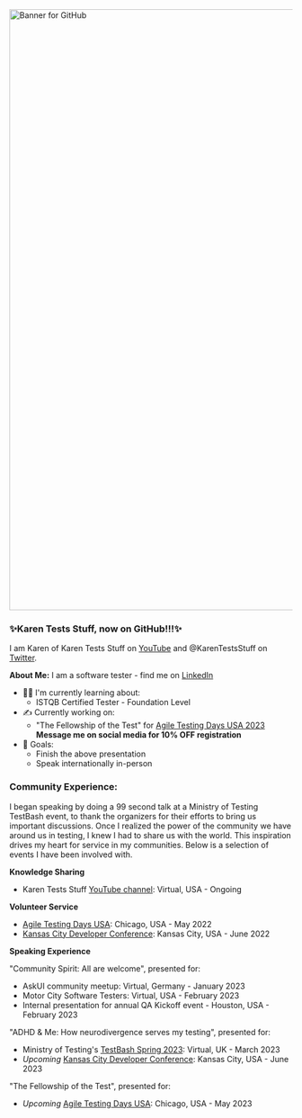 <img width="1069" alt="Banner for GitHub" src="https://user-images.githubusercontent.com/57691657/176987172-62a42b5c-3932-40f2-9b1e-e3e98ca287f7.png">

### ✨Karen Tests Stuff, now on GitHub!!!✨
I am Karen of Karen Tests Stuff on [YouTube](https://www.youtube.com/channel/UCaILiR0XEzf0Y1QvibzybCQ) and @KarenTestsStuff on [Twitter](https://twitter.com/KarenTestsStuff). 

**About Me:** I am a software tester - find me on [LinkedIn](https://www.linkedin.com/in/karentestsstuff/)
- 👩‍💻 I'm currently learning about:
  - ISTQB Certified Tester - Foundation Level
- ✍️ Currently working on:
  - "The Fellowship of the Test" for [Agile Testing Days USA 2023](https://agiletestingdays.us/) **Message me on social media for 10% OFF registration**
- 🥺 Goals:
  - Finish the above presentation
  - Speak internationally in-person

### Community Experience:
I began speaking by doing a 99 second talk at a Ministry of Testing TestBash event, to thank the organizers for their efforts to bring us important discussions. Once I realized the power of the community we have around us in testing, I knew I had to share us with the world. This inspiration drives my heart for service in my communities. Below is a selection of events I have been involved with.

**Knowledge Sharing**

- Karen Tests Stuff [YouTube channel](https://www.youtube.com/channel/UCaILiR0XEzf0Y1QvibzybCQ): Virtual, USA - Ongoing

**Volunteer Service**

- [Agile Testing Days USA](https://agiletestingdays.us/): Chicago, USA - May 2022
- [Kansas City Developer Conference](https://www.kcdc.info/): Kansas City, USA - June 2022

**Speaking Experience**

"Community Spirit: All are welcome", presented for:
- AskUI community meetup: Virtual, Germany - January 2023
- Motor City Software Testers: Virtual, USA - February 2023
- Internal presentation for annual QA Kickoff event - Houston, USA - February 2023

"ADHD & Me: How neurodivergence serves my testing", presented for:
- Ministry of Testing's [TestBash Spring 2023](https://www.ministryoftesting.com/events/testbash-spring-2023): Virtual, UK - March 2023
- *Upcoming* [Kansas City Developer Conference](https://www.kcdc.info/): Kansas City, USA - June 2023

"The Fellowship of the Test", presented for:
- *Upcoming* [Agile Testing Days USA](https://agiletestingdays.us/): Chicago, USA - May 2023
